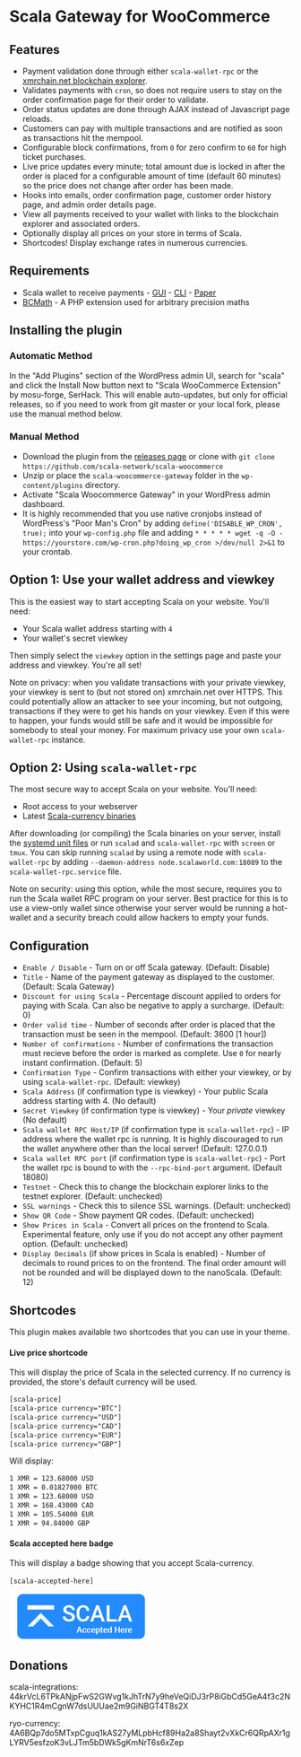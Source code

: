 # Scala Gateway for WooCommerce

## Features

* Payment validation done through either `scala-wallet-rpc` or the [xmrchain.net blockchain explorer](https://xmrchain.net/).
* Validates payments with `cron`, so does not require users to stay on the order confirmation page for their order to validate.
* Order status updates are done through AJAX instead of Javascript page reloads.
* Customers can pay with multiple transactions and are notified as soon as transactions hit the mempool.
* Configurable block confirmations, from `0` for zero confirm to `60` for high ticket purchases.
* Live price updates every minute; total amount due is locked in after the order is placed for a configurable amount of time (default 60 minutes) so the price does not change after order has been made.
* Hooks into emails, order confirmation page, customer order history page, and admin order details page.
* View all payments received to your wallet with links to the blockchain explorer and associated orders.
* Optionally display all prices on your store in terms of Scala.
* Shortcodes! Display exchange rates in numerous currencies.

## Requirements

* Scala wallet to receive payments - [GUI](https://github.com/scala-project/scala-gui/releases) - [CLI](https://github.com/scala-project/scala/releases) - [Paper](https://scalaaddress.org/)
* [BCMath](http://php.net/manual/en/book.bc.php) - A PHP extension used for arbitrary precision maths

## Installing the plugin

### Automatic Method

In the "Add Plugins" section of the WordPress admin UI, search for "scala" and click the Install Now button next to "Scala WooCommerce Extension" by mosu-forge, SerHack.  This will enable auto-updates, but only for official releases, so if you need to work from git master or your local fork, please use the manual method below.

### Manual Method

* Download the plugin from the [releases page](https://github.com/scala-network/scala-woocommerce) or clone with `git clone https://github.com/scala-network/scala-woocommerce`
* Unzip or place the `scala-woocommerce-gateway` folder in the `wp-content/plugins` directory.
* Activate "Scala Woocommerce Gateway" in your WordPress admin dashboard.
* It is highly recommended that you use native cronjobs instead of WordPress's "Poor Man's Cron" by adding `define('DISABLE_WP_CRON', true);` into your `wp-config.php` file and adding `* * * * * wget -q -O - https://yourstore.com/wp-cron.php?doing_wp_cron >/dev/null 2>&1` to your crontab.

## Option 1: Use your wallet address and viewkey

This is the easiest way to start accepting Scala on your website. You'll need:

* Your Scala wallet address starting with `4`
* Your wallet's secret viewkey

Then simply select the `viewkey` option in the settings page and paste your address and viewkey. You're all set!

Note on privacy: when you validate transactions with your private viewkey, your viewkey is sent to (but not stored on) xmrchain.net over HTTPS. This could potentially allow an attacker to see your incoming, but not outgoing, transactions if they were to get his hands on your viewkey. Even if this were to happen, your funds would still be safe and it would be impossible for somebody to steal your money. For maximum privacy use your own `scala-wallet-rpc` instance.

## Option 2: Using `scala-wallet-rpc`

The most secure way to accept Scala on your website. You'll need:

* Root access to your webserver
* Latest [Scala-currency binaries](https://github.com/scala-project/scala/releases)

After downloading (or compiling) the Scala binaries on your server, install the [systemd unit files](https://github.com/scala-network/scala-woocommerce/tree/master/assets/systemd-unit-files) or run `scalad` and `scala-wallet-rpc` with `screen` or `tmux`. You can skip running `scalad` by using a remote node with `scala-wallet-rpc` by adding `--daemon-address node.scalaworld.com:18089` to the `scala-wallet-rpc.service` file.

Note on security: using this option, while the most secure, requires you to run the Scala wallet RPC program on your server. Best practice for this is to use a view-only wallet since otherwise your server would be running a hot-wallet and a security breach could allow hackers to empty your funds.

## Configuration

* `Enable / Disable` - Turn on or off Scala gateway. (Default: Disable)
* `Title` - Name of the payment gateway as displayed to the customer. (Default: Scala Gateway)
* `Discount for using Scala` - Percentage discount applied to orders for paying with Scala. Can also be negative to apply a surcharge. (Default: 0)
* `Order valid time` - Number of seconds after order is placed that the transaction must be seen in the mempool. (Default: 3600 [1 hour])
* `Number of confirmations` - Number of confirmations the transaction must recieve before the order is marked as complete. Use `0` for nearly instant confirmation. (Default: 5)
* `Confirmation Type` - Confirm transactions with either your viewkey, or by using `scala-wallet-rpc`. (Default: viewkey)
* `Scala Address` (if confirmation type is viewkey) - Your public Scala address starting with 4. (No default)
* `Secret Viewkey` (if confirmation type is viewkey) - Your *private* viewkey (No default)
* `Scala wallet RPC Host/IP` (if confirmation type is `scala-wallet-rpc`) - IP address where the wallet rpc is running. It is highly discouraged to run the wallet anywhere other than the local server! (Default: 127.0.0.1)
* `Scala wallet RPC port` (if confirmation type is `scala-wallet-rpc`) - Port the wallet rpc is bound to with the `--rpc-bind-port` argument. (Default 18080)
* `Testnet` - Check this to change the blockchain explorer links to the testnet explorer. (Default: unchecked)
* `SSL warnings` - Check this to silence SSL warnings. (Default: unchecked)
* `Show QR Code` - Show payment QR codes. (Default: unchecked)
* `Show Prices in Scala` - Convert all prices on the frontend to Scala. Experimental feature, only use if you do not accept any other payment option. (Default: unchecked)
* `Display Decimals` (if show prices in Scala is enabled) - Number of decimals to round prices to on the frontend. The final order amount will not be rounded and will be displayed down to the nanoScala. (Default: 12)

## Shortcodes

This plugin makes available two shortcodes that you can use in your theme.

#### Live price shortcode

This will display the price of Scala in the selected currency. If no currency is provided, the store's default currency will be used.

```
[scala-price]
[scala-price currency="BTC"]
[scala-price currency="USD"]
[scala-price currency="CAD"]
[scala-price currency="EUR"]
[scala-price currency="GBP"]
```
Will display:
```
1 XMR = 123.68000 USD
1 XMR = 0.01827000 BTC
1 XMR = 123.68000 USD
1 XMR = 168.43000 CAD
1 XMR = 105.54000 EUR
1 XMR = 94.84000 GBP
```


#### Scala accepted here badge

This will display a badge showing that you accept Scala-currency.

`[scala-accepted-here]`

![Scala Accepted Here](/assets/images/scala-accepted-here.png?raw=true "Scala Accepted Here")

## Donations

scala-integrations: 44krVcL6TPkANjpFwS2GWvg1kJhTrN7y9heVeQiDJ3rP8iGbCd5GeA4f3c2NKYHC1R4mCgnW7dsUUUae2m9GiNBGT4T8s2X

ryo-currency: 4A6BQp7do5MTxpCguq1kAS27yMLpbHcf89Ha2a8Shayt2vXkCr6QRpAXr1gLYRV5esfzoK3vLJTm5bDWk5gKmNrT6s6xZep

